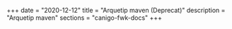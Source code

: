 +++
date        = "2020-12-12"
title       = "Arquetip maven (Deprecat)"
description = "Arquetip maven"
sections    = "canigo-fwk-docs"
+++
